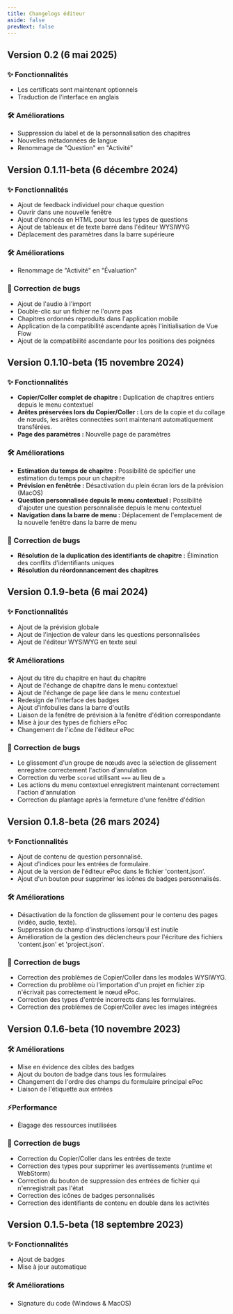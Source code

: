 ```yaml
---
title: Changelogs éditeur
aside: false
prevNext: false
---
```


## Version 0.2 (6 mai 2025)

### ✨ Fonctionnalités

-   Les certificats sont maintenant optionnels
-   Traduction de l'interface en anglais

### 🛠️ Améliorations

-   Suppression du label et de la personnalisation des chapitres
-   Nouvelles métadonnées de langue
-   Renommage de "Question" en "Activité"

## Version 0.1.11-beta (6 décembre 2024)

### ✨ Fonctionnalités

-   Ajout de feedback individuel pour chaque question
-   Ouvrir dans une nouvelle fenêtre
-   Ajout d'énoncés en HTML pour tous les types de questions
-   Ajout de tableaux et de texte barré dans l'éditeur WYSIWYG
-   Déplacement des paramètres dans la barre supérieure

### 🛠️ Améliorations

-   Renommage de "Activité" en "Évaluation"

### 🐛 Correction de bugs

-   Ajout de l'audio à l'import
-   Double-clic sur un fichier ne l'ouvre pas
-   Chapitres ordonnés reproduits dans l'application mobile
-   Application de la compatibilité ascendante après l'initialisation de Vue Flow
-   Ajout de la compatibilité ascendante pour les positions des poignées

## Version 0.1.10-beta (15 novembre 2024)

### ✨ Fonctionnalités

-   **Copier/Coller complet de chapitre :** Duplication de chapitres entiers depuis le menu contextuel
-   **Arêtes préservées lors du Copier/Coller :** Lors de la copie et du collage de nœuds, les arêtes connectées sont maintenant automatiquement transférées.
-   **Page des paramètres :** Nouvelle page de paramètres

### 🛠️ Améliorations

-   **Estimation du temps de chapitre :** Possibilité de spécifier une estimation du temps pour un chapitre
-   **Prévision en fenêtrée :** Désactivation du plein écran lors de la prévision (MacOS)
-   **Question personnalisée depuis le menu contextuel :** Possibilité d'ajouter une question personnalisée depuis le menu contextuel
-   **Navigation dans la barre de menu :** Déplacement de l'emplacement de la nouvelle fenêtre dans la barre de menu

### 🐛 Correction de bugs

-   **Résolution de la duplication des identifiants de chapitre :** Élimination des conflits d'identifiants uniques
-   **Résolution du réordonnancement des chapitres**

## Version 0.1.9-beta (6 mai 2024)

### ✨ Fonctionnalités

-   Ajout de la prévision globale
-   Ajout de l'injection de valeur dans les questions personnalisées
-   Ajout de l'éditeur WYSIWYG en texte seul

### 🛠️ Améliorations

-   Ajout du titre du chapitre en haut du chapitre
-   Ajout de l'échange de chapitre dans le menu contextuel
-   Ajout de l'échange de page liée dans le menu contextuel
-   Redesign de l'interface des badges
-   Ajout d'infobulles dans la barre d'outils
-   Liaison de la fenêtre de prévision à la fenêtre d'édition correspondante
-   Mise à jour des types de fichiers ePoc
-   Changement de l'icône de l'éditeur ePoc

### 🐛 Correction de bugs

-   Le glissement d'un groupe de nœuds avec la sélection de glissement enregistre correctement l'action d'annulation
-   Correction du verbe `scored` utilisant `===` au lieu de `≥`
-   Les actions du menu contextuel enregistrent maintenant correctement l'action d'annulation
-   Correction du plantage après la fermeture d'une fenêtre d'édition

## Version 0.1.8-beta (26 mars 2024)

### ✨ Fonctionnalités

-   Ajout de contenu de question personnalisé.
-   Ajout d'indices pour les entrées de formulaire.
-   Ajout de la version de l'éditeur ePoc dans le fichier 'content.json'.
-   Ajout d'un bouton pour supprimer les icônes de badges personnalisés.

### 🛠️ Améliorations

-   Désactivation de la fonction de glissement pour le contenu des pages (vidéo, audio, texte).
-   Suppression du champ d'instructions lorsqu'il est inutile
-   Amélioration de la gestion des déclencheurs pour l'écriture des fichiers 'content.json' et 'project.json'.

### 🐛 Correction de bugs

-   Correction des problèmes de Copier/Coller dans les modales WYSIWYG.
-   Correction du problème où l'importation d'un projet en fichier zip n'écrivait pas correctement le nœud ePoc.
-   Correction des types d'entrée incorrects dans les formulaires.
-   Correction des problèmes de Copier/Coller avec les images intégrées

## Version 0.1.6-beta (10 novembre 2023)

### 🛠 Améliorations

-   Mise en évidence des cibles des badges
-   Ajout du bouton de badge dans tous les formulaires
-   Changement de l'ordre des champs du formulaire principal ePoc
-   Liaison de l'étiquette aux entrées

### ⚡️Performance

-   Élagage des ressources inutilisées

### 🐛 Correction de bugs

-   Correction du Copier/Coller dans les entrées de texte
-   Correction des types pour supprimer les avertissements (runtime et WebStorm)
-   Correction du bouton de suppression des entrées de fichier qui n'enregistrait pas l'état
-   Correction des icônes de badges personnalisés
-   Correction des identifiants de contenu en double dans les activités

## Version 0.1.5-beta (18 septembre 2023)

### ✨ Fonctionnalités

-   Ajout de badges
-   Mise à jour automatique

### 🛠️ Améliorations

-   Signature du code (Windows & MacOS)
